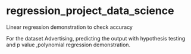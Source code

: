 # regression_project_data_science
Linear regression demonstration to check accuracy


For the dataset Advertising, predicting the output with hypothesis testing and p value ,polynomial regression demonstration.
